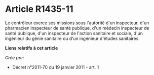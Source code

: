 # Article R1435-11

Le contrôleur exerce ses missions sous l'autorité d'un inspecteur, d'un pharmacien inspecteur de santé publique, d'un médecin
inspecteur de santé publique, d'un inspecteur de l'action sanitaire et sociale, d'un ingénieur du génie sanitaire ou d'un
ingénieur d'études sanitaires.

**Liens relatifs à cet article**

_Créé par_:

  - Décret n°2011-70 du 19 janvier 2011 - art. 1
